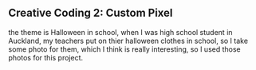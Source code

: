 ## Creative Coding 2: Custom Pixel
the theme is Halloween in school, when I was high school student in Auckland, my teachers put on thier halloween clothes in school, so I take some photo for them, which I think is really interesting, so I used those photos for this project.